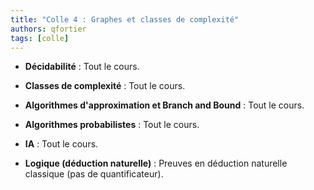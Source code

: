 ```yaml
---
title: "Colle 4 : Graphes et classes de complexité"
authors: qfortier
tags: [colle]
---
```


- **Décidabilité** : Tout le cours.

- **Classes de complexité** : Tout le cours.

- **Algorithmes d'approximation et Branch and Bound** : Tout le cours.

- **Algorithmes probabilistes** : Tout le cours.

- **IA** : Tout le cours.

- **Logique (déduction naturelle)** : Preuves en déduction naturelle classique (pas de quantificateur).  

